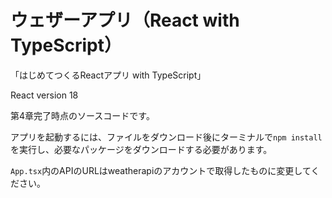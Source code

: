 # ウェザーアプリ（React with TypeScript）
「はじめてつくるReactアプリ with TypeScript」

React version 18

第4章完了時点のソースコードです。

アプリを起動するには、ファイルをダウンロード後にターミナルで`npm install`を実行し、必要なパッケージをダウンロードする必要があります。

`App.tsx`内のAPIのURLはweatherapiのアカウントで取得したものに変更してください。